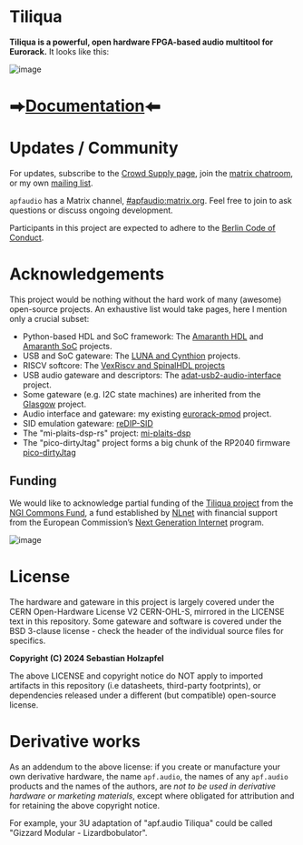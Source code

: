 # Tiliqua

**Tiliqua is a powerful, open hardware FPGA-based audio multitool for Eurorack.** It looks like this:

![image](https://github.com/user-attachments/assets/4a308920-97dc-4b73-aaac-7f735a71eec0)

# ⮕[Documentation](https://apfaudio.github.io/tiliqua/)⬅

# Updates / Community

For updates, subscribe to the [Crowd Supply page](https://www.crowdsupply.com/apfaudio/tiliqua), join the [matrix chatroom](https://matrix.to/#/#apfaudio:matrix.org), or my own [mailing list](https://apf.audio/).

`apfaudio` has a Matrix channel, [#apfaudio:matrix.org](https://matrix.to/#/#apfaudio:matrix.org). Feel free to join to ask questions or discuss ongoing development.

Participants in this project are expected to adhere to the [Berlin Code of Conduct](https://berlincodeofconduct.org/).

# Acknowledgements

This project would be nothing without the hard work of many (awesome) open-source projects. An exhaustive list would take pages, here I mention only a crucial subset:

- Python-based HDL and SoC framework: The [Amaranth HDL](https://github.com/amaranth-lang/amaranth) and [Amaranth SoC](https://github.com/amaranth-lang/amaranth-soc) projects.
- USB and SoC gateware: The [LUNA and Cynthion](https://github.com/greatscottgadgets/luna/) projects.
- RISCV softcore: The [VexRiscv and SpinalHDL projects](https://github.com/SpinalHDL/VexRiscv)
- USB audio gateware and descriptors: The [adat-usb2-audio-interface](https://github.com/hansfbaier/adat-usb2-audio-interface) project.
- Some gateware (e.g. I2C state machines) are inherited from the [Glasgow](https://github.com/GlasgowEmbedded/glasgow) project.
- Audio interface and gateware: my existing [eurorack-pmod](https://github.com/apfaudio/eurorack-pmod) project.
- SID emulation gateware: [reDIP-SID](https://github.com/daglem/reDIP-SID)
- The "mi-plaits-dsp-rs" project: [mi-plaits-dsp](https://github.com/sourcebox/mi-plaits-dsp-rs)
- The "pico-dirtyJtag" project forms a big chunk of the RP2040 firmware [pico-dirtyJtag](github.com/phdussud/pico-dirtyJtag)

## Funding

We would like to acknowledge partial funding of the [Tiliqua project](https://nlnet.nl/project/Tiliqua/) from the [NGI Commons Fund](https://nlnet.nl/commonsfund), a fund established by [NLnet](https://nlnet.nl/) with financial support from the European Commission’s [Next Generation Internet](https://ngi.eu/) program.

![image](https://github.com/user-attachments/assets/e3eeab37-f5b2-4686-8cb4-5dc49f42ba7d)

# License

The hardware and gateware in this project is largely covered under the CERN Open-Hardware License V2 CERN-OHL-S, mirrored in the LICENSE text in this repository. Some gateware and software is covered under the BSD 3-clause license - check the header of the individual source files for specifics.

**Copyright (C) 2024 Sebastian Holzapfel**

The above LICENSE and copyright notice do NOT apply to imported artifacts in this repository (i.e datasheets, third-party footprints), or dependencies released under a different (but compatible) open-source license.

# Derivative works

As an addendum to the above license: if you create or manufacture your own derivative hardware, the name `apf.audio`, the names of any `apf.audio` products and the names of the authors, are *not to be used in derivative hardware or marketing materials*, except where obligated for attribution and for retaining the above copyright notice.

For example, your 3U adaptation of "apf.audio Tiliqua" could be called "Gizzard Modular - Lizardbobulator".
